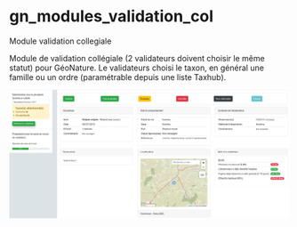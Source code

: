 # gn_modules_validation_col
Module validation collegiale

Module de validation collégiale (2 validateurs doivent choisir le même statut) pour GéoNature.
Le validateurs choisi le taxon, en général une famille ou un ordre (paramétrable depuis une liste Taxhub).


![Screenshot](docs/images/screenshot.png)
